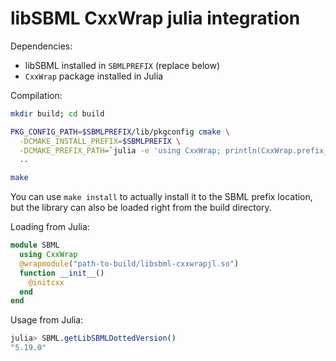 
# libSBML CxxWrap julia integration

Dependencies:
- libSBML installed in `SBMLPREFIX` (replace below)
- `CxxWrap` package installed in Julia

Compilation:
```sh
mkdir build; cd build

PKG_CONFIG_PATH=$SBMLPREFIX/lib/pkgconfig cmake \
  -DCMAKE_INSTALL_PREFIX=$SBMLPREFIX \
  -DCMAKE_PREFIX_PATH=`julia -e 'using CxxWrap; println(CxxWrap.prefix_path());'` \
  ..

make
```

You can use `make install` to actually install it to the SBML prefix location,
but the library can also be loaded right from the build directory.

Loading from Julia:
```julia
module SBML
  using CxxWrap
  @wrapmodule("path-to-build/libsbml-cxxwrapjl.so")
  function __init__()
    @initcxx
  end
end
```

Usage from Julia:
```julia
julia> SBML.getLibSBMLDottedVersion()
"5.19.0"
```
